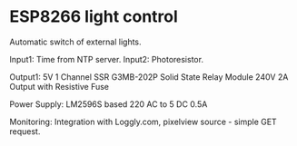 # ESP8266 light control

Automatic switch of external lights.

Input1: Time from NTP server.
Input2: Photoresistor.

Output1: 5V 1 Channel SSR G3MB-202P Solid State Relay Module 240V 2A Output with Resistive Fuse

Power Supply: LM2596S based 220 AC to  5 DC 0.5A

Monitoring: Integration with Loggly.com, pixelview source - simple GET request.

